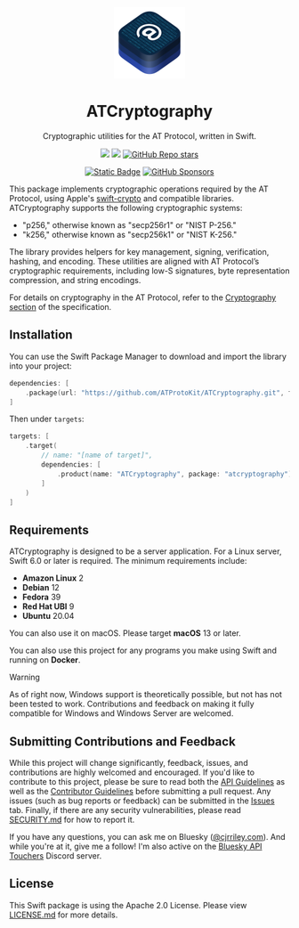 <p align="center">
  <img src="https://github.com/ATProtoKit/ATCryptography/blob/main/Sources/ATCryptography/ATCryptography.docc/Resources/atcryptography_icon.png" height="128" alt="A icon for ATCryptography, which contains three stacks of rounded rectangles in an isometric top view. At the top stack, the at symbol is in a thick weight, with a pointed arrow at the tip. The background of the stack contains many 0s and 1s in a fade. The three stacks are lighter shades of blue.">
</p>

<h1 align="center">ATCryptography</h1>

<p align="center">Cryptographic utilities for the AT Protocol, written in Swift.</p>

<div align="center">

[![](https://img.shields.io/endpoint?url=https%3A%2F%2Fswiftpackageindex.com%2Fapi%2Fpackages%2FATProtoKit%2FATCryptography%2Fbadge%3Ftype%3Dswift-versions)](https://swiftpackageindex.com/ATProtoKit/ATCryptography)
[![](https://img.shields.io/endpoint?url=https%3A%2F%2Fswiftpackageindex.com%2Fapi%2Fpackages%2FATProtoKit%2FATCryptography%2Fbadge%3Ftype%3Dplatforms)](https://swiftpackageindex.com/ATProtoKit/ATCryptography)
[![GitHub Repo stars](https://img.shields.io/github/stars/atprotokit/atcryptography?style=flat&logo=github)](https://github.com/ATProtoKit/ATCryptography)

</div>
<div align="center">

[![Static Badge](https://img.shields.io/badge/Follow-%40cjrriley.com-0073fa?style=flat&logo=bluesky&labelColor=%23151e27&link=https%3A%2F%2Fbsky.app%2Fprofile%2Fcjrriley.com)](https://bsky.app/profile/cjrriley.com)
[![GitHub Sponsors](https://img.shields.io/github/sponsors/masterj93?color=%23cb5f96&link=https%3A%2F%2Fgithub.com%2Fsponsors%2FMasterJ93)](https://github.com/sponsors/MasterJ93)

</div>

This package implements cryptographic operations required by the AT Protocol, using Apple's [swift-crypto](https://github.com/apple/swift-crypto) and compatible libraries.
ATCryptography supports the following cryptographic systems:
- "p256," otherwise known as "secp256r1" or "NIST P-256."
- "k256," otherwise known as "secp256k1" or "NIST K-256."

The library provides helpers for key management, signing, verification, hashing, and encoding. These utilities are aligned with AT Protocol’s cryptographic requirements, including low-S signatures, byte representation compression, and string encodings.

For details on cryptography in the AT Protocol, refer to the [Cryptography section](https://atproto.com/specs/cryptography) of the specification.

## Installation
You can use the Swift Package Manager to download and import the library into your project:
```swift
dependencies: [
    .package(url: "https://github.com/ATProtoKit/ATCryptography.git", from: "0.1.0")
]
```

Then under `targets`:
```swift
targets: [
    .target(
        // name: "[name of target]",
        dependencies: [
            .product(name: "ATCryptography", package: "atcryptography")
        ]
    )
]
```

## Requirements
ATCryptography is designed to be a server application. For a Linux server, Swift 6.0 or later is required. The minimum requirements include:
- **Amazon Linux** 2
- **Debian** 12
- **Fedora** 39
- **Red Hat UBI** 9
- **Ubuntu** 20.04

You can also use it on macOS. Please target **macOS** 13 or later.

You can also use this project for any programs you make using Swift and running on **Docker**.

> [!WARNING]
> As of right now, Windows support is theoretically possible, but not has not been tested to work. Contributions and feedback on making it fully compatible for Windows and Windows Server are welcomed.

## Submitting Contributions and Feedback
While this project will change significantly, feedback, issues, and contributions are highly welcomed and encouraged. If you'd like to contribute to this project, please be sure to read both the [API Guidelines](https://github.com/ATProtoKit/ATCryptography/blob/main/API_GUIDELINES.md) as well as the [Contributor Guidelines](https://github.com/MasterJ93/ATProtoKit/blob/main/CONTRIBUTING.md) before submitting a pull request. Any issues (such as bug reports or feedback) can be submitted in the [Issues](https://github.com/ATProtoKit/ATCryptography/issues) tab. Finally, if there are any security vulnerabilities, please read [SECURITY.md](https://github.com/ATProtoKit/ATCryptography/blob/main/SECURITY.md) for how to report it.

If you have any questions, you can ask me on Bluesky ([@cjrriley.com](https://bsky.app/profile/cjrriley.com)). And while you're at it, give me a follow! I'm also active on the [Bluesky API Touchers](https://discord.gg/3srmDsHSZJ) Discord server.

## License
This Swift package is using the Apache 2.0 License. Please view [LICENSE.md](https://github.com/ATProtoKit/ATCryptography/blob/main/LICENSE.md) for more details.
